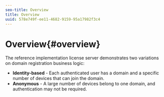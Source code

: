 ```yaml
---
seo-title: Overview
title: Overview
uuid: 578e749f-ee11-4682-9159-95a17982f3c4
---
```


# Overview{#overview}

The reference implementation license server demonstrates two variations on domain registration business logic:

* **Identity-based** - Each authenticated user has a domain and a specific number of devices that can join the domain. 
* **Anonymous** - A large number of devices belong to one domain, and authentication may not be required.


